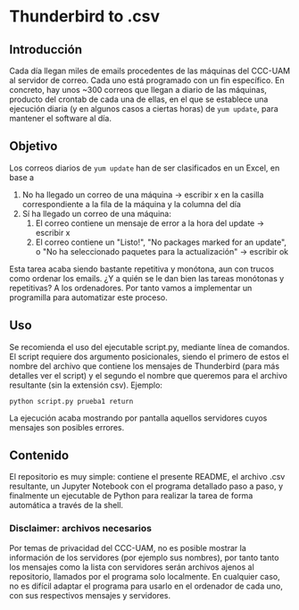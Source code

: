 # Thunderbird to .csv

## Introducción
Cada día llegan miles de emails procedentes de las máquinas del CCC-UAM al servidor de correo. Cada uno está programado con un fin específico. En concreto, hay unos ~300 correos que llegan a diario de las máquinas, producto del crontab de cada una de ellas, en el que se establece una ejecución diaria (y en algunos casos a ciertas horas) de `yum update`, para mantener el software al día. 

## Objetivo
Los correos diarios de `yum update` han de ser clasificados en un Excel, en base a 
1. No ha llegado un correo de una máquina -> escribir x en la casilla correspondiente a la fila de la máquina y la columna del día
2. Sí ha llegado un correo de una máquina:
    1. El correo contiene un mensaje de error a la hora del update -> escribir x
    2. El correo contiene un "Listo!", "No packages marked for an update", o "No ha seleccionado paquetes para la actualización" -> escribir ok
    
Esta tarea acaba siendo bastante repetitiva y monótona, aun con trucos como ordenar los emails. ¿Y a quién se le dan bien las tareas monótonas y repetitivas? A los ordenadores. Por tanto vamos a implementar un programilla para automatizar este proceso.

## Uso 
Se recomienda el uso del ejecutable script.py, mediante línea de comandos. El script requiere dos argumento posicionales, siendo el primero de estos el nombre del archivo que contiene los mensajes de Thunderbird (para más detalles ver el script) y el segundo el nombre que queremos para el archivo resultante (sin la extensión csv). Ejemplo:

`python script.py prueba1 return`

La ejecución acaba mostrando por pantalla aquellos servidores cuyos mensajes son posibles errores.

## Contenido
El repositorio es muy simple: contiene el presente README, el archivo .csv resultante, un Jupyter Notebook con el programa detallado paso a paso, y finalmente un ejecutable de Python para realizar la tarea de forma automática a través de la shell.

### Disclaimer: archivos necesarios
Por temas de privacidad del CCC-UAM, no es posible mostrar la información de los servidores (por ejemplo sus nombres), por tanto tanto los mensajes como la lista con servidores serán archivos ajenos al repositorio, llamados por el programa solo localmente. En cualquier caso, no es difícil adaptar el programa para usarlo en el ordenador de cada uno, con sus respectivos mensajes y servidores.
